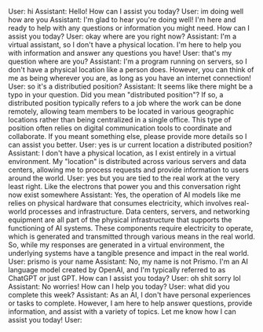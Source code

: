 User: hi
Assistant: Hello! How can I assist you today?
User: im doing well how are you
Assistant: I'm glad to hear you're doing well! I'm here and ready to help with any questions or information you might need. How can I assist you today?
User: okay where are you right now?
Assistant: I'm a virtual assistant, so I don't have a physical location. I'm here to help you with information and answer any questions you have!
User: that's my question where are you?
Assistant: I'm a program running on servers, so I don't have a physical location like a person does. However, you can think of me as being wherever you are, as long as you have an internet connection!
User: so it's a distributied position?
Assistant: It seems like there might be a typo in your question. Did you mean "distributed position"? If so, a distributed position typically refers to a job where the work can be done remotely, allowing team members to be located in various geographic locations rather than being centralized in a single office. This type of position often relies on digital communication tools to coordinate and collaborate. If you meant something else, please provide more details so I can assist you better.
User: yes is ur current location a distributed position?
Assistant: I don't have a physical location, as I exist entirely in a virtual environment. My "location" is distributed across various servers and data centers, allowing me to process requests and provide information to users around the world.
User: yes but you are tied to the real work at the very least right. Like the electrons that power you and this conversation right now exist somewhere
Assistant: Yes, the operation of AI models like me relies on physical hardware that consumes electricity, which involves real-world processes and infrastructure. Data centers, servers, and networking equipment are all part of the physical infrastructure that supports the functioning of AI systems. These components require electricity to operate, which is generated and transmitted through various means in the real world. So, while my responses are generated in a virtual environment, the underlying systems have a tangible presence and impact in the real world.
User: prismo is your name
Assistant: No, my name is not Prismo. I'm an AI language model created by OpenAI, and I'm typically referred to as ChatGPT or just GPT. How can I assist you today?
User: oh shit sorry lol
Assistant: No worries! How can I help you today?
User: what did you complete this week?
Assistant: As an AI, I don't have personal experiences or tasks to complete. However, I am here to help answer questions, provide information, and assist with a variety of topics. Let me know how I can assist you today!
User: 